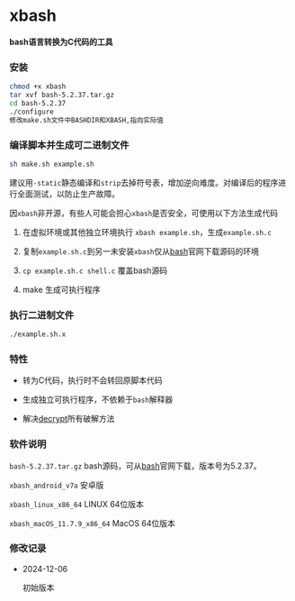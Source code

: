 # xbash
**bash语言转换为C代码的工具**

### 安装

```bash
chmod +x xbash
tar xvf bash-5.2.37.tar.gz
cd bash-5.2.37
./configure
修改make.sh文件中BASHDIR和XBASH,指向实际值
```

### 编译脚本并生成可二进制文件
```bash
sh make.sh example.sh
```
建议用```-static```静态编译和```strip```去掉符号表，增加逆向难度。对编译后的程序进行全面测试，以防止生产故障。  


因```xbash```非开源，有些人可能会担心```xbash```是否安全，可使用以下方法生成代码

1. 在虚拟环境或其他独立环境执行 ```xbash example.sh```，生成```example.sh.c```

1. 复制```example.sh.c```到另一未安装```xbash```仅从[bash](https://www.gnu.org/software/bash/)官网下载源码的环境

1. ```cp example.sh.c shell.c``` 覆盖bash源码

1. make 生成可执行程序


### 执行二进制文件
```bash
./example.sh.x
```
### 特性

- 转为C代码，执行时不会转回原脚本代码

- 生成独立可执行程序，不依赖于```bash```解释器 

- 解决[decrypt](https://github.com/chenzhch/decrypt)所有破解方法 

### 软件说明

```bash-5.2.37.tar.gz``` bash源码，可从[bash](https://www.gnu.org/software/bash/)官网下载，版本号为5.2.37。

```xbash_android_v7a``` 安卓版

```xbash_linux_x86_64``` LINUX 64位版本

```xbash_macOS_11.7.9_x86_64``` MacOS 64位版本

### 修改记录

- 2024-12-06
 
  初始版本